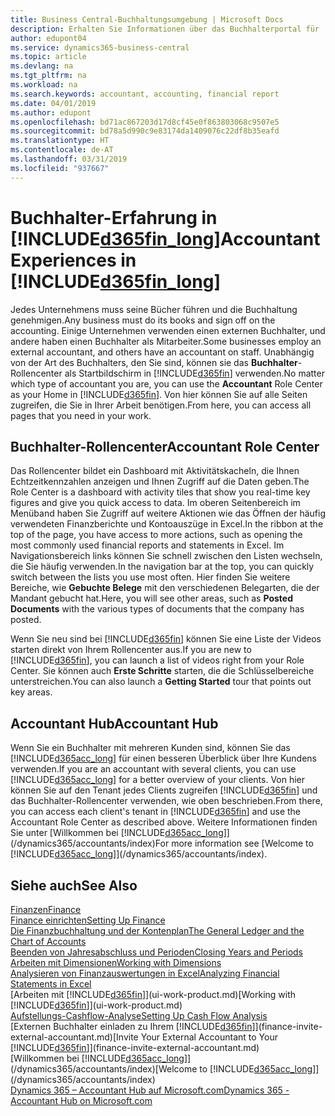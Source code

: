```yaml
---
title: Business Central-Buchhaltungsumgebung | Microsoft Docs
description: Erhalten Sie Informationen über das Buchhalterportal für  Business Central. und das Buchhalterrollencenter, das interne und externe Buchhalter im Kundenunternehmen unterstützt.
author: edupont04
ms.service: dynamics365-business-central
ms.topic: article
ms.devlang: na
ms.tgt_pltfrm: na
ms.workload: na
ms.search.keywords: accountant, accounting, financial report
ms.date: 04/01/2019
ms.author: edupont
ms.openlocfilehash: bd71ac867203d17d8cf45e0f863803068c9507e5
ms.sourcegitcommit: bd78a5d990c9e83174da1409076c22df8b35eafd
ms.translationtype: HT
ms.contentlocale: de-AT
ms.lasthandoff: 03/31/2019
ms.locfileid: "937667"
---
```

# <a name="accountant-experiences-in-included365finlongincludesd365finlongmdmd"></a><span data-ttu-id="51800-103">Buchhalter-Erfahrung in [!INCLUDE[d365fin_long](includes/d365fin_long_md.md)]</span><span class="sxs-lookup"><span data-stu-id="51800-103">Accountant Experiences in [!INCLUDE[d365fin_long](includes/d365fin_long_md.md)]</span></span>
<span data-ttu-id="51800-104">Jedes Unternehmens muss seine Bücher führen und die Buchhaltung genehmigen.</span><span class="sxs-lookup"><span data-stu-id="51800-104">Any business must do its books and sign off on the accounting.</span></span> <span data-ttu-id="51800-105">Einige Unternehmen verwenden einen externen Buchhalter, und andere haben einen Buchhalter als Mitarbeiter.</span><span class="sxs-lookup"><span data-stu-id="51800-105">Some businesses employ an external accountant, and others have an accountant on staff.</span></span> <span data-ttu-id="51800-106">Unabhängig von der Art des Buchhalters, den Sie sind, können sie das **Buchhalter**-Rollencenter als Startbildschirm in [!INCLUDE[d365fin](includes/d365fin_md.md)] verwenden.</span><span class="sxs-lookup"><span data-stu-id="51800-106">No matter which type of accountant you are, you can use the **Accountant** Role Center as your Home in [!INCLUDE[d365fin](includes/d365fin_md.md)].</span></span> <span data-ttu-id="51800-107">Von hier können Sie auf alle Seiten zugreifen, die Sie in Ihrer Arbeit benötigen.</span><span class="sxs-lookup"><span data-stu-id="51800-107">From here, you can access all pages that you need in your work.</span></span>  

## <a name="accountant-role-center"></a><span data-ttu-id="51800-108">Buchhalter-Rollencenter</span><span class="sxs-lookup"><span data-stu-id="51800-108">Accountant Role Center</span></span>
<span data-ttu-id="51800-109">Das Rollencenter bildet ein Dashboard mit Aktivitätskacheln, die Ihnen Echtzeitkennzahlen anzeigen und Ihnen Zugriff auf die Daten geben.</span><span class="sxs-lookup"><span data-stu-id="51800-109">The Role Center is a dashboard with activity tiles that show you real-time key figures and give you quick access to data.</span></span> <span data-ttu-id="51800-110">Im oberen Seitenbereich im Menüband haben Sie Zugriff auf weitere Aktionen wie das Öffnen der häufig verwendeten Finanzberichte und Kontoauszüge in Excel.</span><span class="sxs-lookup"><span data-stu-id="51800-110">In the ribbon at the top of the page, you have access to more actions, such as opening the most commonly used financial reports and statements in Excel.</span></span> <span data-ttu-id="51800-111">Im Navigationsbereich links können Sie schnell zwischen den Listen wechseln, die Sie häufig verwenden.</span><span class="sxs-lookup"><span data-stu-id="51800-111">In the navigation bar at the top, you can quickly switch between the lists you use most often.</span></span> <span data-ttu-id="51800-112">Hier finden Sie weitere Bereiche, wie **Gebuchte Belege** mit den verschiedenen Belegarten, die der Mandant gebucht hat.</span><span class="sxs-lookup"><span data-stu-id="51800-112">Here, you will see other areas, such as **Posted Documents** with the various types of documents that the company has posted.</span></span>  

<span data-ttu-id="51800-113">Wenn Sie neu sind bei [!INCLUDE[d365fin](includes/d365fin_md.md)] können Sie eine Liste der Videos starten direkt von Ihrem Rollencenter aus.</span><span class="sxs-lookup"><span data-stu-id="51800-113">If you are new to [!INCLUDE[d365fin](includes/d365fin_md.md)], you can launch a list of videos right from your Role Center.</span></span> <span data-ttu-id="51800-114">Sie können auch **Erste Schritte** starten, die die Schlüsselbereiche unterstreichen.</span><span class="sxs-lookup"><span data-stu-id="51800-114">You can also launch a **Getting Started** tour that points out key areas.</span></span>  

## <a name="accountant-hub"></a><span data-ttu-id="51800-115">Accountant Hub</span><span class="sxs-lookup"><span data-stu-id="51800-115">Accountant Hub</span></span>
<span data-ttu-id="51800-116">Wenn Sie ein Buchhalter mit mehreren Kunden sind, können Sie das [!INCLUDE[d365acc_long](includes/d365acc_long_md.md)] für einen besseren Überblick über Ihre Kundens verwenden.</span><span class="sxs-lookup"><span data-stu-id="51800-116">If you are an accountant with several clients, you can use [!INCLUDE[d365acc_long](includes/d365acc_long_md.md)] for a better overview of your clients.</span></span> <span data-ttu-id="51800-117">Von hier können Sie auf den Tenant jedes Clients zugreifen [!INCLUDE[d365fin](includes/d365fin_md.md)] und das Buchhalter-Rollencenter verwenden, wie oben beschrieben.</span><span class="sxs-lookup"><span data-stu-id="51800-117">From there, you can access each client's tenant in [!INCLUDE[d365fin](includes/d365fin_md.md)] and use the Accountant Role Center as described above.</span></span> <span data-ttu-id="51800-118">Weitere Informationen finden Sie unter [Willkommen bei [!INCLUDE[d365acc_long](includes/d365acc_long_md.md)]](/dynamics365/accountants/index)</span><span class="sxs-lookup"><span data-stu-id="51800-118">For more information see [Welcome to [!INCLUDE[d365acc_long](includes/d365acc_long_md.md)]](/dynamics365/accountants/index).</span></span>  

## <a name="see-also"></a><span data-ttu-id="51800-119">Siehe auch</span><span class="sxs-lookup"><span data-stu-id="51800-119">See Also</span></span>
[<span data-ttu-id="51800-120">Finanzen</span><span class="sxs-lookup"><span data-stu-id="51800-120">Finance</span></span>](finance.md)  
[<span data-ttu-id="51800-121">Finance einrichten</span><span class="sxs-lookup"><span data-stu-id="51800-121">Setting Up Finance</span></span>](finance-setup-finance.md)  
[<span data-ttu-id="51800-122">Die Finanzbuchhaltung und der Kontenplan</span><span class="sxs-lookup"><span data-stu-id="51800-122">The General Ledger and the Chart of Accounts</span></span>](finance-general-ledger.md)  
[<span data-ttu-id="51800-123">Beenden von Jahresabschluss und Perioden</span><span class="sxs-lookup"><span data-stu-id="51800-123">Closing Years and Periods</span></span>](year-close-years-periods.md)  
[<span data-ttu-id="51800-124">Arbeiten mit Dimensionen</span><span class="sxs-lookup"><span data-stu-id="51800-124">Working with Dimensions</span></span>](finance-dimensions.md)  
[<span data-ttu-id="51800-125">Analysieren von Finanzauswertungen in Excel</span><span class="sxs-lookup"><span data-stu-id="51800-125">Analyzing Financial Statements in Excel</span></span>](finance-analyze-excel.md)  
<span data-ttu-id="51800-126">[Arbeiten mit [!INCLUDE[d365fin](includes/d365fin_md.md)]](ui-work-product.md)</span><span class="sxs-lookup"><span data-stu-id="51800-126">[Working with [!INCLUDE[d365fin](includes/d365fin_md.md)]](ui-work-product.md)</span></span>  
[<span data-ttu-id="51800-127">Aufstellungs-Cashflow-Analyse</span><span class="sxs-lookup"><span data-stu-id="51800-127">Setting Up Cash Flow Analysis</span></span>](finance-setup-cash-flow-analyses.md)  
<span data-ttu-id="51800-128">[Externen Buchhalter einladen zu Ihrem [!INCLUDE[d365fin](includes/d365fin_md.md)]](finance-invite-external-accountant.md)</span><span class="sxs-lookup"><span data-stu-id="51800-128">[Invite Your External Accountant to Your [!INCLUDE[d365fin](includes/d365fin_md.md)]](finance-invite-external-accountant.md)</span></span>  
<span data-ttu-id="51800-129">[Willkommen bei [!INCLUDE[d365acc_long](includes/d365acc_long_md.md)]](/dynamics365/accountants/index)</span><span class="sxs-lookup"><span data-stu-id="51800-129">[Welcome to [!INCLUDE[d365acc_long](includes/d365acc_long_md.md)]](/dynamics365/accountants/index)</span></span>  
[<span data-ttu-id="51800-130">Dynamics 365 – Accountant Hub auf Microsoft.com</span><span class="sxs-lookup"><span data-stu-id="51800-130">Dynamics 365 - Accountant Hub on Microsoft.com</span></span>](https://www.microsoft.com/en-us/dynamics365/financial-insights-for-accountants)  

